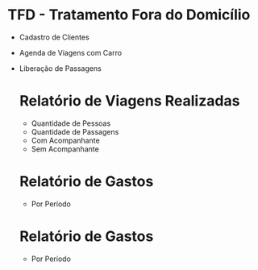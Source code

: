 # TFD - Tratamento Fora do Domicílio

- Cadastro de Clientes
- Agenda de Viagens com Carro
- Liberação de Passagens


    # Relatório de Viagens Realizadas
    
    - Quantidade de Pessoas
    - Quantidade de Passagens
    - Com Acompanhante
    - Sem Acompanhante

    # Relatório de Gastos

    - Por Período

    # Relatório de Gastos

    - Por Período